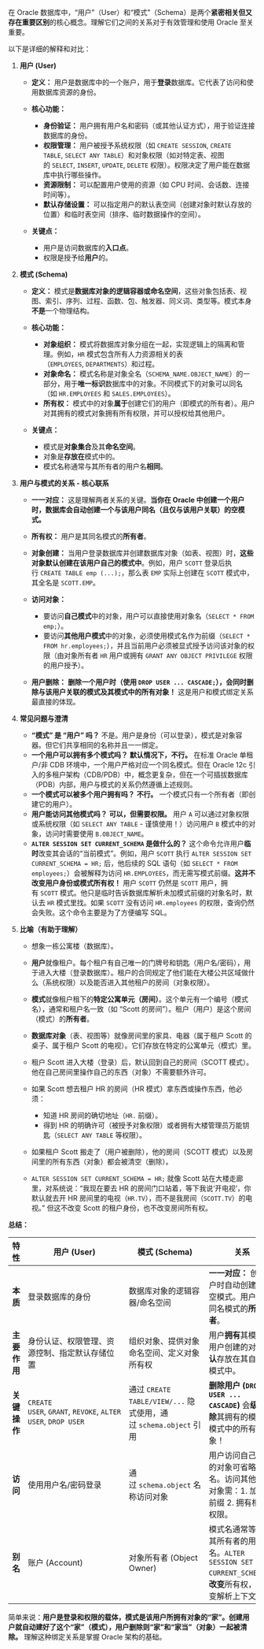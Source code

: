 在 Oracle 数据库中，“用户”（User）和“模式”（Schema）是两个**紧密相关但又存在重要区别**的核心概念。理解它们之间的关系对于有效管理和使用 Oracle 至关重要。

以下是详细的解释和对比：

1. **用户 (User)**
    - **定义：** 用户是数据库中的一个账户，用于**登录**数据库。它代表了访问和使用数据库资源的身份。
    - **核心功能：**
        - **身份验证：** 用户拥有用户名和密码（或其他认证方式），用于验证连接数据库的身份。
        - **权限管理：** 用户被授予系统权限（如 `CREATE SESSION`, `CREATE TABLE`, `SELECT ANY TABLE`）和对象权限（如对特定表、视图的 `SELECT`, `INSERT`, `UPDATE`, `DELETE` 权限）。权限决定了用户能在数据库中执行哪些操作。
        - **资源限制：** 可以配置用户使用的资源（如 CPU 时间、会话数、连接时间等）。
        - **默认存储设置：** 可以指定用户的默认表空间（创建对象时默认存放的位置）和临时表空间（排序、临时数据操作的空间）。
            
    - **关键点：**
        - 用户是访问数据库的**入口点**。
        - 权限是授予给**用户**的。
            
2. **模式 (Schema)**
    - **定义：** 模式是**数据库对象的逻辑容器或命名空间**，这些对象包括表、视图、索引、序列、过程、函数、包、触发器、同义词、类型等。模式本身**不是**一个物理结构。
    - **核心功能：**
        - **对象组织：** 模式将数据库对象分组在一起，实现逻辑上的隔离和管理。例如，`HR` 模式包含所有人力资源相关的表（`EMPLOYEES`, `DEPARTMENTS`）和过程。
        - **对象命名：** 模式名称是对象全名（`SCHEMA_NAME.OBJECT_NAME`）的一部分，用于**唯一标识**数据库中的对象。不同模式下的对象可以同名（如 `HR.EMPLOYEES` 和 `SALES.EMPLOYEES`）。
        - **所有权：** 模式中的对象**属于**创建它们的用户（即模式的所有者）。用户对其拥有的模式对象拥有所有权限，并可以授权给其他用户。
            
    - **关键点：**
        - 模式是**对象集合**及其**命名空间**。
        - 对象是**存放在**模式中的。
        - 模式名称通常与其所有者的用户名**相同**。
            
3. **用户与模式的关系 - 核心联系**

    - **一一对应：** 这是理解两者关系的关键。**当你在 Oracle 中创建一个用户时，数据库会自动创建一个与该用户同名（且仅与该用户关联）的空模式。**
    - **所有权：** 用户是其同名模式的**所有者**。
    - **对象创建：** 当用户登录数据库并创建数据库对象（如表、视图）时，**这些对象默认创建在该用户自己的模式中**。例如，用户 `SCOTT` 登录后执行 `CREATE TABLE emp (...);`，那么表 `EMP` 实际上创建在 `SCOTT` 模式中，其全名是 `SCOTT.EMP`。
        
    - **访问对象：**
        - 要访问**自己模式**中的对象，用户可以直接使用对象名（`SELECT * FROM emp;`）。
        - 要访问**其他用户模式**中的对象，必须使用模式名作为前缀（`SELECT * FROM hr.employees;`），并且当前用户必须被显式授予访问该对象的权限（由对象所有者 `HR` 用户或拥有 `GRANT ANY OBJECT PRIVILEGE` 权限的用户授予）。
            
    - **用户删除：** **删除一个用户时（使用 `DROP USER ... CASCADE;`），会同时删除与该用户关联的模式及其模式中的所有对象！** 这是用户和模式绑定关系最直接的体现。
        
4. **常见问题与澄清**
    
    - **“模式” 是 “用户” 吗？** 不是。用户是身份（可以登录），模式是对象容器。但它们共享相同的名称并且一一绑定。
    - **一个用户可以拥有多个模式吗？** **默认情况下，不行。** 在标准 Oracle 单租户/非 CDB 环境中，一个用户严格对应一个同名模式。但在 Oracle 12c 引入的多租户架构（CDB/PDB）中，概念更复杂，但在一个可插拔数据库（PDB）内部，用户与模式的关系仍然遵循上述规则。
    - **一个模式可以被多个用户拥有吗？** **不行。** 一个模式只有一个所有者（即创建它的用户）。
    - **用户能访问其他模式吗？** **可以，但需要权限。** 用户 `A` 可以通过对象权限或系统权限（如 `SELECT ANY TABLE` - 谨慎使用！）访问用户 `B` 模式中的对象，访问时需要使用 `B.OBJECT_NAME`。
    - **`ALTER SESSION SET CURRENT_SCHEMA` 是做什么的？** 这个命令允许用户**临时**改变其会话的“当前模式”。例如，用户 `SCOTT` 执行 `ALTER SESSION SET CURRENT_SCHEMA = HR;` 后，他后续的 SQL 语句（如 `SELECT * FROM employees;`）会被解释为访问 `HR.EMPLOYEES`，而无需写模式前缀。**这并不改变用户身份或模式所有权！** 用户 `SCOTT` 仍然是 `SCOTT` 用户，拥有 `SCOTT` 模式。他只是临时告诉数据库解析未加模式前缀的对象名时，默认去 `HR` 模式里找。如果 `SCOTT` 没有访问 `HR.employees` 的权限，查询仍然会失败。这个命令主要是为了方便编写 SQL。
        
5. **比喻（有助于理解）**
    
    - 想象一栋公寓楼（数据库）。
    - **用户**就像租户。每个租户有自己唯一的门牌号和钥匙（用户名/密码），用于进入大楼（登录数据库）。租户的合同规定了他们能在大楼公共区域做什么（系统权限）以及能否进入其他租户的房间（对象权限）。
    - **模式**就像租户租下的**特定公寓单元（房间）**。这个单元有一个编号（模式名），通常和租户名一致（如 “Scott 的房间”）。租户（用户）是这个房间（模式）的**所有者**。
    - **数据库对象**（表、视图等）就像房间里的家具、电器（属于租户 Scott 的桌子、属于租户 Scott 的电视）。它们存放在特定的公寓单元（模式）里。
    - 租户 Scott 进入大楼（登录）后，默认回到自己的房间（SCOTT 模式）。他在自己房间里操作自己的东西（对象）不需要额外许可。
    - 如果 Scott 想去租户 HR 的房间（HR 模式）拿东西或操作东西，他必须：
        - 知道 HR 房间的确切地址（`HR.` 前缀）。
        - 得到 HR 的明确许可（被授予对象权限）或者拥有大楼管理员万能钥匙（`SELECT ANY TABLE` 等权限）。
            
    - 如果租户 Scott 搬走了（用户被删除），他的房间（SCOTT 模式）以及房间里的所有东西（对象）都会被清空（删除）。
    - `ALTER SESSION SET CURRENT_SCHEMA = HR;` 就像 Scott 站在大楼走廊里，对系统说：“我现在要去 HR 的房间门口站着，等下我说‘开电视’，你默认就去开 HR 房间里的电视（`HR.TV`），而不是我房间（`SCOTT.TV`）的电视。” 但这不改变 Scott 的租户身份，也不改变房间所有权。
        

**总结：**

|特性|用户 (User)|模式 (Schema)|关系|
|---|---|---|---|
|**本质**|登录数据库的身份|数据库对象的逻辑容器/命名空间|**一一对应：** 创建用户时自动创建同名空模式。用户是其同名模式的**所有者**。|
|**主要作用**|身份认证、权限管理、资源控制、指定默认存储位置|组织对象、提供对象命名空间、定义对象所有权|用户**拥有**其模式。用户创建的对象**默认**存放在其自己的模式中。|
|**关键操作**|`CREATE USER`, `GRANT`, `REVOKE`, `ALTER USER`, `DROP USER`|通过 `CREATE TABLE/VIEW/...` 隐式使用，通过 `schema.object` 引用|**删除用户 (`DROP USER ... CASCADE`)** 会**级联删除**其拥有的模式及模式中的所有对象！|
|**访问**|使用用户名/密码登录|通过 `schema.object` 名称访问对象|用户访问自己模式的对象可省略模式名。访问其他模式对象需：1. 加模式前缀 2. 拥有相应权限。|
|**别名**|账户 (Account)|对象所有者 (Object Owner)|模式名通常等同于其所有者的用户名。`ALTER SESSION SET CURRENT_SCHEMA` **不改变**所有权，仅改变解析上下文。|

简单来说：**用户是登录和权限的载体，模式是该用户所拥有对象的“家”。创建用户就自动建好了这个“家”（模式），用户删除则“家”和“家当”（对象）一起被清除。** 理解这种绑定关系是掌握 Oracle 架构的基础。